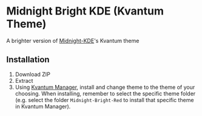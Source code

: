 # Midnight Bright KDE (Kvantum Theme)
A brighter version of [Midnight-KDE](https://github.com/Rokin05/midnight-kde)'s Kvantum theme

## Installation
1. Download ZIP
2. Extract
3. Using [Kvantum Manager](https://github.com/tsujan/Kvantum/tree/master/Kvantum), install and change theme to the theme of your choosing. When installing, remember to select the specific theme folder (e.g. select the folder `Midnight-Bright-Red` to install that specific theme in Kvantum Manager).
